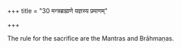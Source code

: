 +++
title = "30 मन्त्रब्राह्मणे यज्ञस्य प्रमाणम्"

+++

The rule for the sacrifice are the Mantras and Brāhmaṇas.
